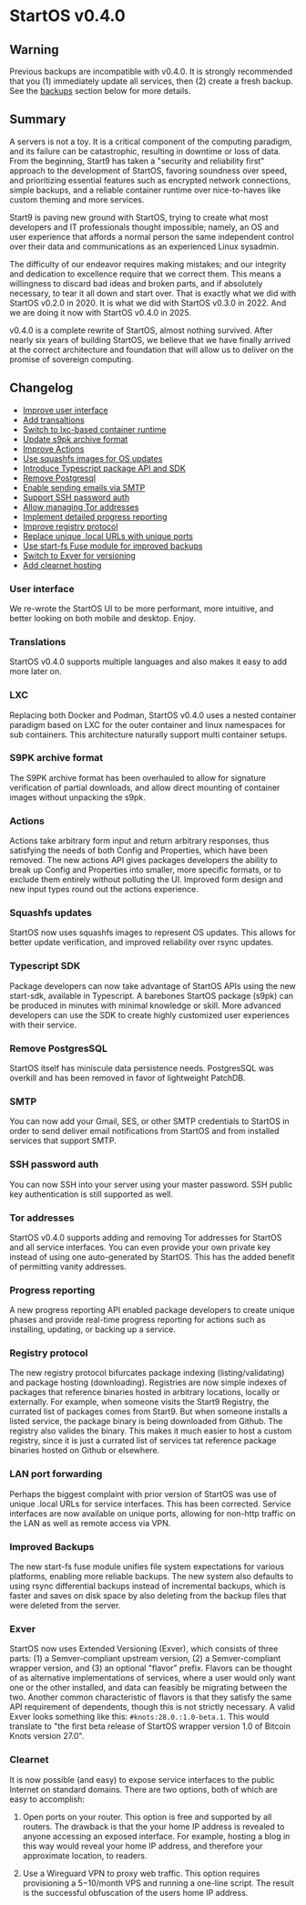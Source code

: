 # StartOS v0.4.0

## Warning

Previous backups are incompatible with v0.4.0. It is strongly recommended that you (1) immediately update all services, then (2) create a fresh backup. See the [backups](#improved-backups) section below for more details.

## Summary

A servers is not a toy. It is a critical component of the computing paradigm, and its failure can be catastrophic, resulting in downtime or loss of data. From the beginning, Start9 has taken a "security and reliability first" approach to the development of StartOS, favoring soundness over speed, and prioritizing essential features such as encrypted network connections, simple backups, and a reliable container runtime over nice-to-haves like custom theming and more services.

Start9 is paving new ground with StartOS, trying to create what most developers and IT professionals thought impossible; namely, an OS and user experience that affords a normal person the same independent control over their data and communications as an experienced Linux sysadmin.

The difficulty of our endeavor requires making mistakes; and our integrity and dedication to excellence require that we correct them. This means a willingness to discard bad ideas and broken parts, and if absolutely necessary, to tear it all down and start over. That is exactly what we did with StartOS v0.2.0 in 2020. It is what we did with StartOS v0.3.0 in 2022. And we are doing it now with StartOS v0.4.0 in 2025.

v0.4.0 is a complete rewrite of StartOS, almost nothing survived. After nearly six years of building StartOS, we believe that we have finally arrived at the correct architecture and foundation that will allow us to deliver on the promise of sovereign computing.

## Changelog

- [Improve user interface](#user-interface)
- [Add transaltions](#translations)
- [Switch to lxc-based container runtime](#lxc)
- [Update s9pk archive format](#s9pk-archive-format)
- [Improve Actions](#actions)
- [Use squashfs images for OS updates](#squashfs-updates)
- [Introduce Typescript package API and SDK](#typescript-sdk)
- [Remove Postgresql](#remove-postgressql)
- [Enable sending emails via SMTP](#smtp)
- [Support SSH password auth](#ssh-password-auth)
- [Allow managing Tor addresses](#tor-addresses)
- [Implement detailed progress reporting](#progress-reporting)
- [Improve registry protocol](#registry-protocol)
- [Replace unique .local URLs with unique ports](#lan-port-forwarding)
- [Use start-fs Fuse module for improved backups](#improved-backups)
- [Switch to Exver for versioning](#exver)
- [Add clearnet hosting](#clearnet)

### User interface

We re-wrote the StartOS UI to be more performant, more intuitive, and better looking on both mobile and desktop. Enjoy.

### Translations

StartOS v0.4.0 supports multiple languages and also makes it easy to add more later on.

### LXC

Replacing both Docker and Podman, StartOS v0.4.0 uses a nested container paradigm based on LXC for the outer container and linux namespaces for sub containers. This architecture naturally support multi container setups.

### S9PK archive format

The S9PK archive format has been overhauled to allow for signature verification of partial downloads, and allow direct mounting of container images without unpacking the s9pk.

### Actions

Actions take arbitrary form input and return arbitrary responses, thus satisfying the needs of both Config and Properties, which have been removed. The new actions API gives packages developers the ability to break up Config and Properties into smaller, more specific formats, or to exclude them entirely without polluting the UI. Improved form design and new input types round out the actions experience.

### Squashfs updates

StartOS now uses squashfs images to represent OS updates. This allows for better update verification, and improved reliability over rsync updates.

### Typescript SDK

Package developers can now take advantage of StartOS APIs using the new start-sdk, available in Typescript. A barebones StartOS package (s9pk) can be produced in minutes with minimal knowledge or skill. More advanced developers can use the SDK to create highly customized user experiences with their service.

### Remove PostgresSQL

StartOS itself has miniscule data persistence needs. PostgresSQL was overkill and has been removed in favor of lightweight PatchDB.

### SMTP

You can now add your Gmail, SES, or other SMTP credentials to StartOS in order to send deliver email notifications from StartOS and from installed services that support SMTP.

### SSH password auth

You can now SSH into your server using your master password. SSH public key authentication is still supported as well.

### Tor addresses

StartOS v0.4.0 supports adding and removing Tor addresses for StartOS and all service interfaces. You can even provide your own private key instead of using one auto-generated by StartOS. This has the added benefit of permitting vanity addresses.

### Progress reporting

A new progress reporting API enabled package developers to create unique phases and provide real-time progress reporting for actions such as installing, updating, or backing up a service.

### Registry protocol

The new registry protocol bifurcates package indexing (listing/validating) and package hosting (downloading). Registries are now simple indexes of packages that reference binaries hosted in arbitrary locations, locally or externally. For example, when someone visits the Start9 Registry, the currated list of packages comes from Start9. But when someone installs a listed service, the package binary is being downloaded from Github. The registry also valides the binary. This makes it much easier to host a custom registry, since it is just a currated list of services tat reference package binaries hosted on Github or elsewhere.

### LAN port forwarding

Perhaps the biggest complaint with prior version of StartOS was use of unique .local URLs for service interfaces. This has been corrected. Service interfaces are now available on unique ports, allowing for non-http traffic on the LAN as well as remote access via VPN.

### Improved Backups

The new start-fs fuse module unifies file system expectations for various platforms, enabling more reliable backups. The new system also defaults to using rsync differential backups instead of incremental backups, which is faster and saves on disk space by also deleting from the backup files that were deleted from the server.

### Exver

StartOS now uses Extended Versioning (Exver), which consists of three parts: (1) a Semver-compliant upstream version, (2) a Semver-compliant wrapper version, and (3) an optional "flavor" prefix. Flavors can be thought of as alternative implementations of services, where a user would only want one or the other installed, and data can feasibly be migrating between the two. Another common characteristic of flavors is that they satisfy the same API requirement of dependents, though this is not strictly necessary. A valid Exver looks something like this: `#knots:28.0.:1.0-beta.1`. This would translate to "the first beta release of StartOS wrapper version 1.0 of Bitcoin Knots version 27.0".

### Clearnet

It is now possible (and easy) to expose service interfaces to the public Internet on standard domains. There are two options, both of which are easy to accomplish:

1. Open ports on your router. This option is free and supported by all routers. The drawback is that the your home IP address is revealed to anyone accessing an exposed interface. For example, hosting a blog in this way would reveal your home IP address, and therefore your approximate location, to readers.

2. Use a Wireguard VPN to proxy web traffic. This option requires provisioning a $5-$10/month VPS and running a one-line script. The result is the successful obfuscation of the users home IP address.
